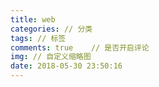```yaml
---
title: web
categories: // 分类
tags: // 标签
comments: true    // 是否开启评论
img: // 自定义缩略图
date: 2018-05-30 23:50:16
---
```

